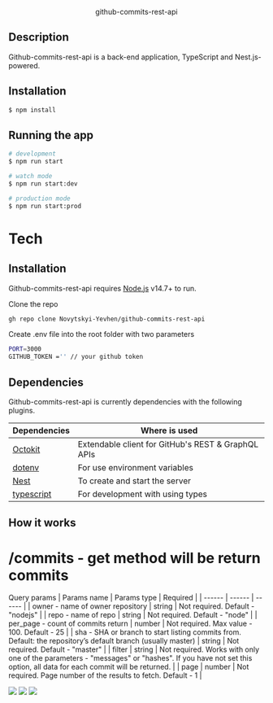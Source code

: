 <p align="center">
  <p align="center">github-commits-rest-api</p>
    <p align="center">
</p>

## Description

Github-commits-rest-api is a back-end application, TypeScript and Nest.js-powered.

## Installation

```bash
$ npm install
```

## Running the app

```bash
# development
$ npm run start

# watch mode
$ npm run start:dev

# production mode
$ npm run start:prod
```

# Tech

## Installation

Github-commits-rest-api requires [Node.js](https://nodejs.org/) v14.7+ to run.

Clone the repo
```sh
gh repo clone Novytskyi-Yevhen/github-commits-rest-api
```
Create .env file into the root folder with two parameters
```sh
PORT=3000
GITHUB_TOKEN ='' // your github token 
```

## Dependencies

Github-commits-rest-api is currently dependencies with the following plugins.

| Dependencies | Where is used |
| ------ | ------ |
| [Octokit](https://www.npmjs.com/package/@octokit/core)| Extendable client for GitHub's REST & GraphQL APIs | 
| [dotenv](https://www.npmjs.com/package/dotenv)| For use environment variables | 
| [Nest](https://www.npmjs.com/package/express) | To create and start the server  | 
| [typescript](https://www.npmjs.com/package/typescript) | For development with using types| 

## How it works
# /commits - get method will be return commits

Query params
| Params name | Params type | Required |
| ------ | ------ | ------ |
| owner - name of owner repository | string | Not required. Default - "nodejs" |
| repo - name of repo | string | Not required. Default - "node" |
| per_page - count of commits return | number | Not required. Max value - 100. Default - 25 |
| sha - SHA or branch to start listing commits from. Default: the repository’s default branch (usually master) | string | Not required. Default - "master" |
| filter | string | Not required. Works with only one of the parameters - "messages" or "hashes". If you have not set this option, all data for each commit will be returned. |
| page | number | Not required. Page number of the results to fetch. Default - 1 |

![](https://i.ibb.co/HTjvzcx/first.png)
![](https://i.ibb.co/QPXWPKZ/first.png)
![](https://i.ibb.co/5rVrzL6/first.png)
